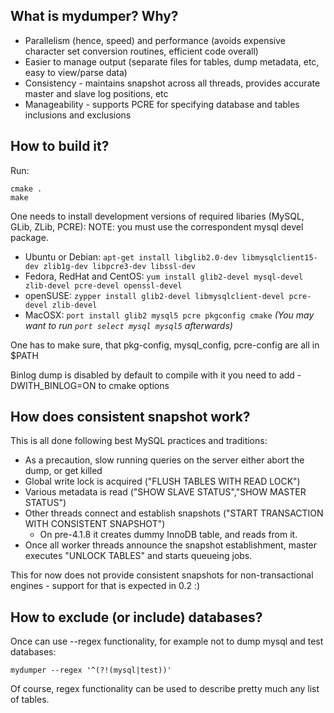 ## What is mydumper? Why? ##

* Parallelism (hence, speed) and performance (avoids expensive character set conversion routines, efficient code overall)
* Easier to manage output (separate files for tables, dump metadata, etc, easy to view/parse data)
* Consistency - maintains snapshot across all threads, provides accurate master and slave log positions, etc
* Manageability - supports PCRE for specifying database and tables inclusions and exclusions

## How to build it? ##

Run:
 
    cmake .
    make

One needs to install development versions of required libaries (MySQL, GLib, ZLib, PCRE):
NOTE: you must use the correspondent mysql devel package.

* Ubuntu or Debian: `apt-get install libglib2.0-dev libmysqlclient15-dev zlib1g-dev libpcre3-dev libssl-dev`
* Fedora, RedHat and CentOS: `yum install glib2-devel mysql-devel zlib-devel pcre-devel openssl-devel`
* openSUSE: `zypper install glib2-devel libmysqlclient-devel pcre-devel zlib-devel`
* MacOSX: `port install glib2 mysql5 pcre pkgconfig cmake` 
  _(You may want to run `port select mysql mysql5` afterwards)_

One has to make sure, that pkg-config, mysql_config, pcre-config are all in $PATH

Binlog dump is disabled by default to compile with it you need to add -DWITH_BINLOG=ON to cmake options

## How does consistent snapshot work? ##

This is all done following best MySQL practices and traditions:

* As a precaution, slow running queries on the server either abort the dump, or get killed
* Global write lock is acquired ("FLUSH TABLES WITH READ LOCK")
* Various metadata is read ("SHOW SLAVE STATUS","SHOW MASTER STATUS")
* Other threads connect and establish snapshots ("START TRANSACTION WITH CONSISTENT SNAPSHOT")
  * On pre-4.1.8 it creates dummy InnoDB table, and reads from it.
* Once all worker threads announce the snapshot establishment, master executes "UNLOCK TABLES" and starts queueing jobs.

This for now does not provide consistent snapshots for non-transactional engines - support for that is expected in 0.2 :)

## How to exclude (or include) databases? ##

Once can use --regex functionality, for example not to dump mysql and test databases:

    mydumper --regex '^(?!(mysql|test))'

Of course, regex functionality can be used to describe pretty much any list of tables.
